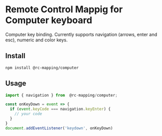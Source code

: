 # Remote Control Mappig for Computer keyboard
Computer key binding. Currently supports navigation (arrows, enter and esc), numeric and color keys.

## Install
```shell
npm install @rc-mapping/computer
```

## Usage
```js
import { navigation } from  @rc-mapping/computer;

const onKeyDown = event => {
  if (event.keyCode === navigation.keyEnter) {
    // your code
  }
}
document.addEventListener('keydown', onKeyDown)
```